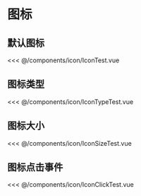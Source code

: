 # 图标

## 默认图标
<Xi name="IconTest">
<<< @/components/icon/IconTest.vue
</Xi>

## 图标类型
<Xi name="IconTypeTest">
<<< @/components/icon/IconTypeTest.vue
</Xi>


## 图标大小
<Xi name="IconSizeTest">
<<< @/components/icon/IconSizeTest.vue
</Xi>

## 图标点击事件
<Xi name="IconClickTest">
<<< @/components/icon/IconClickTest.vue
</Xi>


